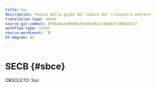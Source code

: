 ```yaml
---
title: Soc
description: Pagina della guida del codice del rilevatore pattern
translation-type: tm+mt
source-git-commit: 4f94d4a1e0b8eb7bedbedba2c8a683f34655b527
workflow-type: tm+mt
source-wordcount: '9'
ht-degree: 0%

---
```



# SECB {#sbce}

OBSOLETO: Soc
